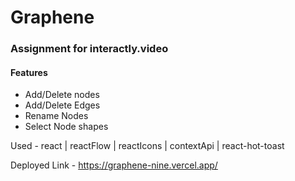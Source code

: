 # Graphene

### Assignment for interactly.video

#### Features 

* Add/Delete nodes 
* Add/Delete Edges
* Rename Nodes
* Select Node shapes


Used - react | reactFlow | reactIcons | contextApi | react-hot-toast

Deployed Link - https://graphene-nine.vercel.app/
